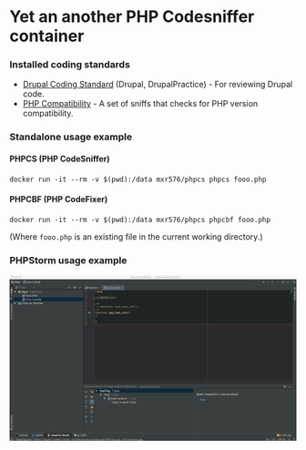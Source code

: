 Yet an another PHP Codesniffer container
===

### Installed coding standards
* [Drupal Coding Standard](https://packagist.org/packages/drupal/coder) (Drupal, DrupalPractice) - For reviewing Drupal code.
* [PHP Compatibility](https://packagist.org/packages/wimg/php-compatibility) - A set of sniffs that checks for PHP version compatibility.

### Standalone usage example

#### PHPCS (PHP CodeSniffer)

```
docker run -it --rm -v $(pwd):/data mxr576/phpcs phpcs fooo.php
```

#### PHPCBF (PHP CodeFixer)

```
docker run -it --rm -v $(pwd):/data mxr576/phpcs phpcbf fooo.php
```

(Where `fooo.php` is an existing file in the current working directory.)

### PHPStorm usage example
![PHPStorm configuration](phpstorm.gif)
